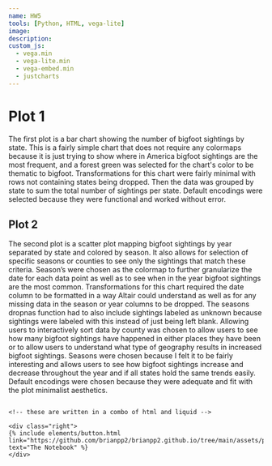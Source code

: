 ```yaml
---
name: HW5
tools: [Python, HTML, vega-lite]
image: 
description: 
custom_js:
  - vega.min
  - vega-lite.min
  - vega-embed.min
  - justcharts
---
```



# Plot 1

The first plot is a bar chart showing the number of bigfoot sightings by state. This is a fairly simple chart that does not require any colormaps because it is just trying to show where in America bigfoot sightings are the most frequent, and a forest green was selected for the chart's color to be thematic to bigfoot. Transformations for this chart were fairly minimal with rows not containing states being dropped. Then the data was grouped by state to sum the total number of sightings per state. Default encodings were selected because they were functional and worked without error.



<vegachart schema-url="{{ site.baseurl }}/assets/json/chart1hw5.json" style="width: 100%"></vegachart>




## Plot 2 

The second plot is a scatter plot mapping bigfoot sightings by year separated by state and colored by season. It also allows for selection of specific seasons or counties to see only the sightings that match these criteria. Season’s were chosen as the colormap to further granularize the date for each data point as well as to see when in the year bigfoot sightings are the most common. Transformations for this chart required the date column to be formatted in a way Altair could understand as well as for any missing data in the season or year columns to be dropped. The seasons dropnas function had to also include sightings labeled as unknown because sightings were labeled with this instead of just being left blank. Allowing users to interactively sort data by county was chosen to allow users to see how many bigfoot sightings have happened in either places they have been or to allow users to understand what type of geography results in increased bigfoot sightings. Seasons were chosen because I felt it to be fairly interesting and allows users to see how bigfoot sightings increase and decrease throughout the year and if all states hold the same trends easily. Default encodings were chosen because they were adequate and fit with the plot minimalist aesthetics.

<vegachart schema-url="{{ site.baseurl }}/assets/json/chart2hw5.json" style="width: 100%"></vegachart>


```

<!-- these are written in a combo of html and liquid --> 

<div class="right">
{% include elements/button.html link="https://github.com/brianpp2/brianpp2.github.io/tree/main/assets/python/Workbookhw5.ipynb" text="The Notebook" %}
</div>


